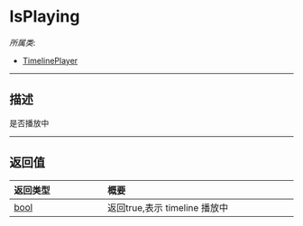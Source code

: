 # IsPlaying

*所属类*:
* [TimelinePlayer](/Api/Classes/Other/TimelinePlayer.md)
------------------------------------------------------------------------------------------
## 描述

是否播放中


------------------------------------------------------------------------------------------
## 返回值

|<div style="width:150px">返回类型</div>|<div style="width:520px">概要</div>|
|:---|:---|
|[bool](/Api/DataType/Bool.md)|返回true,表示 timeline 播放中|
